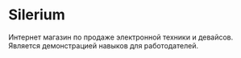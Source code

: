 # Silerium
Интернет магазин по продаже электронной техники и девайсов. Является демонстрацией навыков для работодателей.
